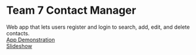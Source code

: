 # Team 7 Contact Manager
Web app that lets users register and login to search, add, edit, and delete contacts.  
[App Demonstration](https://youtu.be/ykGWZ2VCTUc)  
[Slideshow](https://docs.google.com/presentation/d/1I5mvkUS8_DcuilW0RPgXvScnlh1NgYYtt6ufx8RRsds/edit?usp=sharing)